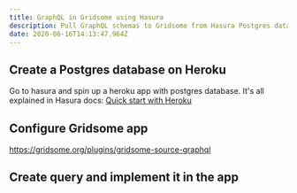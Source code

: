 ```yaml
---
title: GraphQL in Gridsome using Hasura
description: Pull GraphQL schemas to Gridsome from Hasura Postgres database
date: 2020-06-16T14:13:47.964Z
---
```

## Create a Postgres database on Heroku

Go to hasura and spin up a heroku app with postgres database. It's all explained in Hasura docs: [Quick start with Heroku](https://hasura.io/docs/1.0/graphql/manual/getting-started/heroku-simple.html)

## Configure Gridsome app
https://gridsome.org/plugins/gridsome-source-graphql


## Create query and implement it in the app

